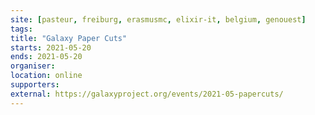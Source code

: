 ```yaml
---
site: [pasteur, freiburg, erasmusmc, elixir-it, belgium, genouest]
tags:
title: "Galaxy Paper Cuts"
starts: 2021-05-20
ends: 2021-05-20
organiser:
location: online
supporters: 
external: https://galaxyproject.org/events/2021-05-papercuts/
---
```


